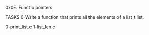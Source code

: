 0x0E. Functio pointers

TASKS
0-Write a function that prints all the elements of a list_t list.

0-print_list.c
1-list_len.c
